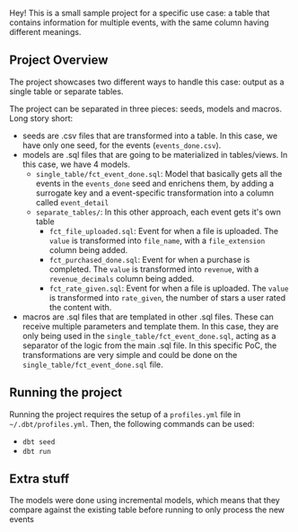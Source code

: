 Hey! This is a small sample project for a specific use case: a table that contains information for multiple events, with the same column having different meanings.

## Project Overview
The project showcases two different ways to handle this case: output as a single table or separate tables.

The project can be separated in three pieces: seeds, models and macros. Long story short:
- seeds are .csv files that are transformed into a table. In this case, we have only one seed, for the events (`events_done.csv`).
- models are .sql files that are going to be materialized in tables/views. In this case, we have 4 models.
    - `single_table/fct_event_done.sql`: Model that basically gets all the events in the `events_done` seed and enrichens them, by adding a surrogate key and a event-specific transformation into a column called `event_detail`
    - `separate_tables/`: In this other approach, each event gets it's own table
        - `fct_file_uploaded.sql`: Event for when a file is uploaded. The `value` is transformed into `file_name`, with a `file_extension` column being added.
        - `fct_purchased_done.sql`: Event for when a purchase is completed. The `value` is transformed into `revenue`, with a `revenue_decimals` column being added.
        - `fct_rate_given.sql`: Event for when a file is uploaded. The `value` is transformed into `rate_given`, the number of stars a user rated the content with.
- macros are .sql files that are templated in other .sql files. These can receive multiple parameters and template them. In this case, they are only being used in the `single_table/fct_event_done.sql`, acting as a separator of the logic from the main .sql file. In this specific PoC, the transformations are very simple and could be done on the `single_table/fct_event_done.sql` file.

## Running the project
Running the project requires the setup of a `profiles.yml` file in `~/.dbt/profiles.yml`. Then, the following commands can be used:
- `dbt seed`
- `dbt run`

## Extra stuff
The models were done using incremental models, which means that they compare against the existing table before running to only process the new events